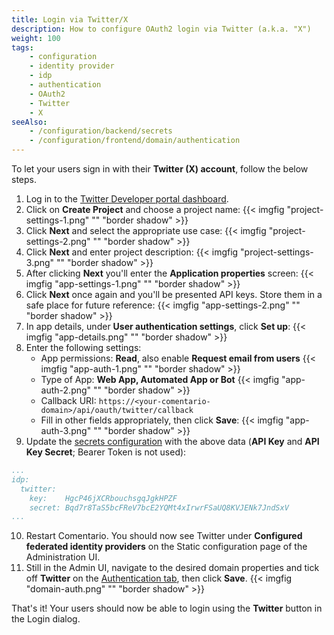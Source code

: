 ```yaml
---
title: Login via Twitter/X
description: How to configure OAuth2 login via Twitter (a.k.a. "X")
weight: 100
tags:
    - configuration
    - identity provider
    - idp
    - authentication
    - OAuth2
    - Twitter
    - X
seeAlso:
    - /configuration/backend/secrets
    - /configuration/frontend/domain/authentication
---
```


To let your users sign in with their **Twitter (X) account**, follow the below steps.

<!--more-->

1. Log in to the [Twitter Developer portal dashboard](https://developer.twitter.com/en/portal/dashboard).
2. Click on **Create Project** and choose a project name:
{{< imgfig "project-settings-1.png" "" "border shadow" >}}
3. Click **Next** and select the appropriate use case:
{{< imgfig "project-settings-2.png" "" "border shadow" >}}
4. Click **Next** and enter project description:
{{< imgfig "project-settings-3.png" "" "border shadow" >}}
5. After clicking **Next** you'll enter the **Application properties** screen:
{{< imgfig "app-settings-1.png" "" "border shadow" >}}
6. Click **Next** once again and you'll be presented API keys. Store them in a safe place for future reference:
{{< imgfig "app-settings-2.png" "" "border shadow" >}}
7. In app details, under **User authentication settings**, click **Set up**:
{{< imgfig "app-details.png" "" "border shadow" >}}
8. Enter the following settings:
    * App permissions: **Read**, also enable **Request email from users**
      {{< imgfig "app-auth-1.png" "" "border shadow" >}}
    * Type of App: **Web App, Automated App or Bot**
      {{< imgfig "app-auth-2.png" "" "border shadow" >}}
    * Callback URI: `https://<your-comentario-domain>/api/oauth/twitter/callback`
    * Fill in other fields appropriately, then click **Save**:
      {{< imgfig "app-auth-3.png" "" "border shadow" >}}
9. Update the [secrets configuration](/configuration/backend/secrets) with the above data (**API Key** and **API Key Secret**; Bearer Token is not used):
```yaml
...
idp:
  twitter:
    key:    HgcP46jXCRbouchsgqJgkHPZF
    secret: Bqd7r8TaS5bcFReV7bcE2YQMt4xIrwrFSaUQ8KVJENk7JndSxV
...
```
10. Restart Comentario. You should now see Twitter under **Configured federated identity providers** on the Static configuration page of the Administration UI.
11. Still in the Admin UI, navigate to the desired domain properties and tick off **Twitter** on the [Authentication tab](/configuration/frontend/domain/authentication), then click **Save**.
    {{< imgfig "domain-auth.png" "" "border shadow" >}}

That's it! Your users should now be able to login using the **Twitter** button in the Login dialog.
